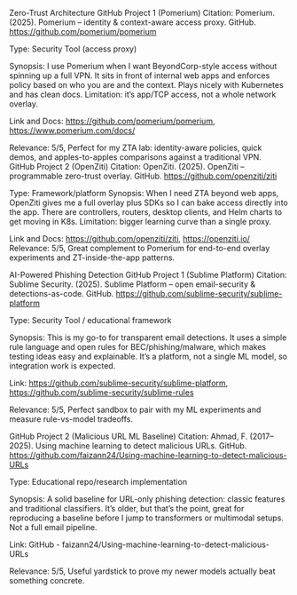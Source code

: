  Zero-Trust Architecture
GitHub Project 1 (Pomerium)
Citation: Pomerium. (2025). Pomerium – identity & context-aware access proxy. GitHub. https://github.com/pomerium/pomerium

 Type: Security Tool (access proxy)

 Synopsis: I use Pomerium when I want BeyondCorp-style access without spinning up a full VPN. It sits in front of internal web apps and enforces policy based on who you are and the context. Plays nicely with Kubernetes and has clean docs. Limitation: it’s app/TCP access, not a whole network overlay.

 Link and Docs: https://github.com/pomerium/pomerium, https://www.pomerium.com/docs/

 Relevance: 5/5, Perfect for my ZTA lab: identity-aware policies, quick demos, and apples-to-apples comparisons against a traditional VPN.
GitHub Project 2  (OpenZiti)
Citation: OpenZiti. (2025). OpenZiti – programmable zero-trust overlay. GitHub. https://github.com/openziti/ziti

 Type: Framework/platform 
 Synopsis: When I need ZTA beyond web apps, OpenZiti gives me a full overlay plus SDKs so I can bake access directly into the app. There are controllers, routers, desktop clients, and Helm charts to get moving in K8s. Limitation: bigger learning curve than a single proxy.

Link and Docs: https://github.com/openziti/ziti, https://openziti.io/
 Relevance: 5/5, Great complement to Pomerium for end-to-end overlay experiments and ZT-inside-the-app patterns.

AI-Powered Phishing Detection
GitHub Project 1 (Sublime Platform)
Citation: Sublime Security. (2025). Sublime Platform – open email-security & detections-as-code. GitHub. https://github.com/sublime-security/sublime-platform

 Type: Security Tool / educational framework

 Synopsis: This is my go-to for transparent email detections. It uses a simple rule language and open rules for BEC/phishing/malware, which makes testing ideas easy and explainable. It’s a platform, not a single ML model, so integration work is expected.

 Link: https://github.com/sublime-security/sublime-platform, https://github.com/sublime-security/sublime-rules 
 
 Relevance: 5/5, Perfect sandbox to pair with my ML experiments and measure rule-vs-model tradeoffs.

 
GitHub Project 2 (Malicious URL ML Baseline)
Citation: Ahmad, F. (2017–2025). Using machine learning to detect malicious URLs. GitHub. https://github.com/faizann24/Using-machine-learning-to-detect-malicious-URLs

 Type: Educational repo/research implementation

 Synopsis: A solid baseline for URL-only phishing detection: classic features and traditional classifiers. It’s older, but that’s the point, great for reproducing a baseline before I jump to transformers or multimodal setups. Not a full email pipeline.

 Link: GitHub - faizann24/Using-machine-learning-to-detect-malicious-URLs

 Relevance: 5/5, Useful yardstick to prove my newer models actually beat something concrete.


